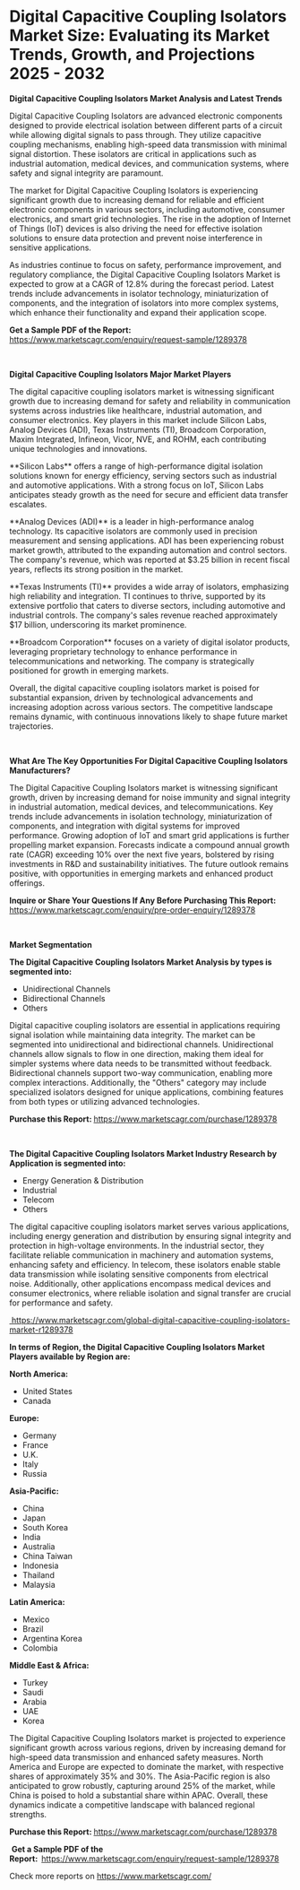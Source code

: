 <p><h1>Digital Capacitive Coupling Isolators Market Size: Evaluating its Market Trends, Growth, and Projections 2025 - 2032</h1></p><p><strong>Digital Capacitive Coupling Isolators Market Analysis and Latest Trends</strong></p>
<p><p>Digital Capacitive Coupling Isolators are advanced electronic components designed to provide electrical isolation between different parts of a circuit while allowing digital signals to pass through. They utilize capacitive coupling mechanisms, enabling high-speed data transmission with minimal signal distortion. These isolators are critical in applications such as industrial automation, medical devices, and communication systems, where safety and signal integrity are paramount.</p><p>The market for Digital Capacitive Coupling Isolators is experiencing significant growth due to increasing demand for reliable and efficient electronic components in various sectors, including automotive, consumer electronics, and smart grid technologies. The rise in the adoption of Internet of Things (IoT) devices is also driving the need for effective isolation solutions to ensure data protection and prevent noise interference in sensitive applications. </p><p>As industries continue to focus on safety, performance improvement, and regulatory compliance, the Digital Capacitive Coupling Isolators Market is expected to grow at a CAGR of 12.8% during the forecast period. Latest trends include advancements in isolator technology, miniaturization of components, and the integration of isolators into more complex systems, which enhance their functionality and expand their application scope.</p></p>
<p><strong>Get a Sample PDF of the Report:&nbsp;</strong> <a href="https://www.marketscagr.com/enquiry/request-sample/1289378?utm_campaign=1920&utm_medium=2&utm_source=Github&utm_content=ia&utm_term=16012025&utm_id=digital-capacitive-coupling-isolators">https://www.marketscagr.com/enquiry/request-sample/1289378</a></p>
<p>&nbsp;</p>
<p><strong>Digital Capacitive Coupling Isolators Major Market Players</strong></p>
<p><p>The digital capacitive coupling isolators market is witnessing significant growth due to increasing demand for safety and reliability in communication systems across industries like healthcare, industrial automation, and consumer electronics. Key players in this market include Silicon Labs, Analog Devices (ADI), Texas Instruments (TI), Broadcom Corporation, Maxim Integrated, Infineon, Vicor, NVE, and ROHM, each contributing unique technologies and innovations.</p><p>**Silicon Labs** offers a range of high-performance digital isolation solutions known for energy efficiency, serving sectors such as industrial and automotive applications. With a strong focus on IoT, Silicon Labs anticipates steady growth as the need for secure and efficient data transfer escalates.</p><p>**Analog Devices (ADI)** is a leader in high-performance analog technology. Its capacitive isolators are commonly used in precision measurement and sensing applications. ADI has been experiencing robust market growth, attributed to the expanding automation and control sectors. The company's revenue, which was reported at $3.25 billion in recent fiscal years, reflects its strong position in the market.</p><p>**Texas Instruments (TI)** provides a wide array of isolators, emphasizing high reliability and integration. TI continues to thrive, supported by its extensive portfolio that caters to diverse sectors, including automotive and industrial controls. The company's sales revenue reached approximately $17 billion, underscoring its market prominence.</p><p>**Broadcom Corporation** focuses on a variety of digital isolator products, leveraging proprietary technology to enhance performance in telecommunications and networking. The company is strategically positioned for growth in emerging markets.</p><p>Overall, the digital capacitive coupling isolators market is poised for substantial expansion, driven by technological advancements and increasing adoption across various sectors. The competitive landscape remains dynamic, with continuous innovations likely to shape future market trajectories.</p></p>
<p>&nbsp;</p>
<p><strong>What Are The Key Opportunities For Digital Capacitive Coupling Isolators Manufacturers?</strong></p>
<p><p>The Digital Capacitive Coupling Isolators market is witnessing significant growth, driven by increasing demand for noise immunity and signal integrity in industrial automation, medical devices, and telecommunications. Key trends include advancements in isolation technology, miniaturization of components, and integration with digital systems for improved performance. Growing adoption of IoT and smart grid applications is further propelling market expansion. Forecasts indicate a compound annual growth rate (CAGR) exceeding 10% over the next five years, bolstered by rising investments in R&D and sustainability initiatives. The future outlook remains positive, with opportunities in emerging markets and enhanced product offerings.</p></p>
<p><strong>Inquire or Share Your Questions If Any Before Purchasing This Report:</strong> <a href="https://www.marketscagr.com/enquiry/pre-order-enquiry/1289378?utm_campaign=1920&utm_medium=2&utm_source=Github&utm_content=ia&utm_term=16012025&utm_id=digital-capacitive-coupling-isolators">https://www.marketscagr.com/enquiry/pre-order-enquiry/1289378</a></p>
<p>&nbsp;</p>
<p><strong>Market Segmentation</strong></p>
<p><strong>The Digital Capacitive Coupling Isolators Market Analysis by types is segmented into:</strong></p>
<p><ul><li>Unidirectional Channels</li><li>Bidirectional Channels</li><li>Others</li></ul></p>
<p><p>Digital capacitive coupling isolators are essential in applications requiring signal isolation while maintaining data integrity. The market can be segmented into unidirectional and bidirectional channels. Unidirectional channels allow signals to flow in one direction, making them ideal for simpler systems where data needs to be transmitted without feedback. Bidirectional channels support two-way communication, enabling more complex interactions. Additionally, the "Others" category may include specialized isolators designed for unique applications, combining features from both types or utilizing advanced technologies.</p></p>
<p><strong>Purchase this Report:&nbsp;</strong><a href="https://www.marketscagr.com/purchase/1289378?utm_campaign=1920&utm_medium=2&utm_source=Github&utm_content=ia&utm_term=16012025&utm_id=digital-capacitive-coupling-isolators">https://www.marketscagr.com/purchase/1289378</a></p>
<p>&nbsp;</p>
<p><strong>The Digital Capacitive Coupling Isolators Market Industry Research by Application is segmented into:</strong></p>
<p><ul><li>Energy Generation & Distribution</li><li>Industrial</li><li>Telecom</li><li>Others</li></ul></p>
<p><p>The digital capacitive coupling isolators market serves various applications, including energy generation and distribution by ensuring signal integrity and protection in high-voltage environments. In the industrial sector, they facilitate reliable communication in machinery and automation systems, enhancing safety and efficiency. In telecom, these isolators enable stable data transmission while isolating sensitive components from electrical noise. Additionally, other applications encompass medical devices and consumer electronics, where reliable isolation and signal transfer are crucial for performance and safety.</p></p>
<p><a href="https://www.marketscagr.com/global-digital-capacitive-coupling-isolators-market-r1289378?utm_campaign=1920&utm_medium=2&utm_source=Github&utm_content=ia&utm_term=16012025&utm_id=digital-capacitive-coupling-isolators">&nbsp;https://www.marketscagr.com/global-digital-capacitive-coupling-isolators-market-r1289378</a></p>
<p><strong>In terms of Region, the Digital Capacitive Coupling Isolators Market Players available by Region are:</strong></p>
<p>
    <p> <strong> North America: </strong>
        <ul>
            <li>United States</li>
            <li>Canada</li>
        </ul>
        </p> 
    <p> <strong> Europe: </strong>
        <ul>
            <li>Germany</li>
            <li>France</li>
            <li>U.K.</li>
            <li>Italy</li>
            <li>Russia</li>
        </ul>
        </p> 
    <p> <strong> Asia-Pacific: </strong>
        <ul>
            <li>China</li>
            <li>Japan</li>
            <li>South Korea</li>
            <li>India</li>
            <li>Australia</li>
            <li>China Taiwan</li>
            <li>Indonesia</li>
            <li>Thailand</li>
            <li>Malaysia</li>
        </ul>
        </p> 
    <p> <strong> Latin America: </strong>
        <ul>
            <li>Mexico</li>
            <li>Brazil</li>
            <li>Argentina Korea</li>
            <li>Colombia</li>
        </ul>
        </p> 
    <p> <strong> Middle East & Africa: </strong>
        <ul>
            <li>Turkey</li>
            <li>Saudi</li>
            <li>Arabia</li>
            <li>UAE</li>
            <li>Korea</li>
        </ul>
    </p>
    </p>
<p><p>The Digital Capacitive Coupling Isolators market is projected to experience significant growth across various regions, driven by increasing demand for high-speed data transmission and enhanced safety measures. North America and Europe are expected to dominate the market, with respective shares of approximately 35% and 30%. The Asia-Pacific region is also anticipated to grow robustly, capturing around 25% of the market, while China is poised to hold a substantial share within APAC. Overall, these dynamics indicate a competitive landscape with balanced regional strengths.</p></p>
<p><strong>Purchase this Report: </strong><a href="https://www.marketscagr.com/purchase/1289378?utm_campaign=1920&utm_medium=2&utm_source=Github&utm_content=ia&utm_term=16012025&utm_id=digital-capacitive-coupling-isolators">https://www.marketscagr.com/purchase/1289378</a></p>
<p>&nbsp;<strong>Get a Sample PDF of the Report:&nbsp;&nbsp;</strong><a href="https://www.marketscagr.com/enquiry/request-sample/1289378?utm_campaign=1920&utm_medium=2&utm_source=Github&utm_content=ia&utm_term=16012025&utm_id=digital-capacitive-coupling-isolators">https://www.marketscagr.com/enquiry/request-sample/1289378</a></p>
<p><strong></strong></p>
<p>Check more reports on <a href="https://www.marketscagr.com/?utm_campaign=1920&utm_medium=2&utm_source=Github&utm_content=ia&utm_term=16012025&utm_id=digital-capacitive-coupling-isolators">https://www.marketscagr.com/</a></p>